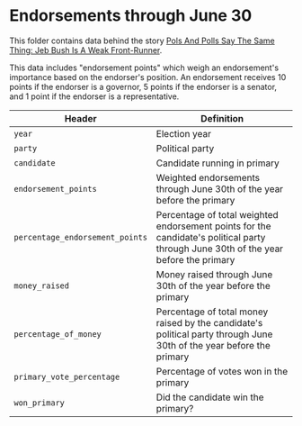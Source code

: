 # Endorsements through June 30

This folder contains data behind the story [Pols And Polls Say The Same Thing: Jeb Bush Is A Weak Front-Runner](http://fivethirtyeight.com/features/pols-and-polls-say-the-same-thing-jeb-bush-is-a-weak-front-runner/).

This data includes "endorsement points" which weigh an endorsement's importance based on the endorser's position. An endorsement receives 10 points if the endorser is a governor, 5 points if the endorser is a senator, and 1 point if the endorser is a representative.

Header | Definition
---|---------
`year` | Election year
`party` | Political party
`candidate` | Candidate running in primary
`endorsement_points` | Weighted endorsements through June 30th of the year before the primary
`percentage_endorsement_points` | Percentage of total weighted endorsement points for the candidate's political party through June 30th of the year before the primary
`money_raised` | Money raised through June 30th of the year before the primary
`percentage_of_money` | Percentage of total money raised by the candidate's political party through June 30th of the year before the primary
`primary_vote_percentage` | Percentage of votes won in the primary
`won_primary` | Did the candidate win the primary?

